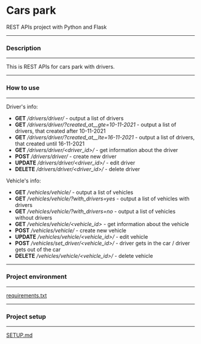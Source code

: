 # Cars park
REST APIs project with Python and Flask

---

### Description

---
This is REST APIs for cars park with drivers.

---

### How to use

---
Driver's info:
- **GET** */drivers/driver/* - output a list of drivers
- **GET** */drivers/driver/?created_at__gte=10-11-2021* - output a list of drivers,
  that created after 10-11-2021
- **GET** */drivers/driver/?created_at__lte=16-11-2021* - output a list of drivers,
  that created until 16-11-2021
- **GET** */drivers/driver/<driver_id>/* - get information about the driver
- **POST** */drivers/driver/* - create new driver
- **UPDATE** */drivers/driver/<driver_id>/* - edit driver
- **DELETE** */drivers/driver/<driver_id>/* - delete driver

Vehicle's info:
- **GET** */vehicles/vehicle/* - output a list of vehicles
- **GET** */vehicles/vehicle/?with_drivers=yes* - output a list of vehicles with drivers
- **GET** */vehicles/vehicle/?with_drivers=no* - output a list of vehicles without drivers
- **GET** */vehicles/vehicle/<vehicle_id>* - get information about the vehicle
- **POST** */vehicles/vehicle/* - create new vehicle
- **UPDATE** */vehicles/vehicle/<vehicle_id>/* - edit vehicle
- **POST** */vehicles/set_driver/<vehicle_id>/* - driver gets in the car / driver gets out of the car  
- **DELETE** */vehicles/vehicle/<vehicle_id>/* - delete vehicle

---

### Project environment

---
[requirements.txt](./requirements.txt)

---

### Project setup

---
[SETUP.md](./SETUP.md)

